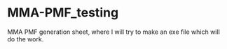 # MMA-PMF_testing
MMA PMF generation sheet, where I will try to make an exe file which will do the work.
